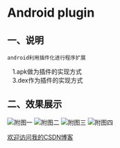 Android plugin
==========================================

## 一、说明
    
    android利用插件化进行程序扩展
    1.apk做为插件的实现方式</br>
    3.dex作为插件的实现方式</br>


## 二、效果展示 

![](http://img.blog.csdn.net/20130511213657324 "附图一") ![](http://img.blog.csdn.net/20130511213742678 "附图二") ![](http://img.blog.csdn.net/20130511213908054 "附图三") ![](http://img.blog.csdn.net/20130511213912285 "附图四")



[欢迎访问我的CSDN博客](http://blog.csdn.net/zz7zz7zz)<br/>


